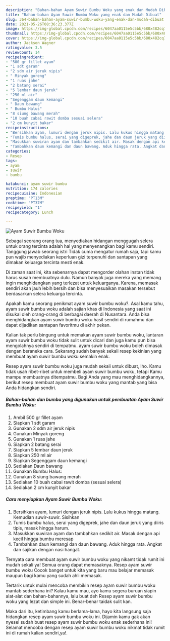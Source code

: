 ```yaml
---
description: "Bahan-bahan Ayam Suwir Bumbu Woku yang enak dan Mudah Dibuat"
title: "Bahan-bahan Ayam Suwir Bumbu Woku yang enak dan Mudah Dibuat"
slug: 364-bahan-bahan-ayam-suwir-bumbu-woku-yang-enak-dan-mudah-dibuat
date: 2021-05-26T08:36:23.377Z
image: https://img-global.cpcdn.com/recipes/6047aa0115e5c5bb/680x482cq70/ayam-suwir-bumbu-woku-foto-resep-utama.jpg
thumbnail: https://img-global.cpcdn.com/recipes/6047aa0115e5c5bb/680x482cq70/ayam-suwir-bumbu-woku-foto-resep-utama.jpg
cover: https://img-global.cpcdn.com/recipes/6047aa0115e5c5bb/680x482cq70/ayam-suwir-bumbu-woku-foto-resep-utama.jpg
author: Jackson Wagner
ratingvalue: 3.5
reviewcount: 14
recipeingredient:
- "500 gr fillet ayam"
- "1 sdt garam"
- "2 sdm air jeruk nipis"
- " Minyak goreng"
- "1 ruas jahe"
- "2 batang serai"
- "5 lembar daun jeruk"
- "250 ml air"
- "Segenggam daun kemangi"
- " Daun bawang"
- " Bumbu Halus"
- "8 siung bawang merah"
- "10 buah cabai rawit domba sesuai selera"
- "2 cm kunyit bakar"
recipeinstructions:
- "Bersihkan ayam, lumuri dengan jeruk nipis. Lalu kukus hingga matang. Kemudian suwir-suwir. Sisihkan"
- "Tumis bumbu halus, serai yang digeprek, jahe dan daun jeruk yang diiris tipis, masak hingga harum."
- "Masukkan suwiran ayam dan tambahkan sedikit air. Masak dengan api kecil hingga bumbu meresap"
- "Tambahkan daun kemangi dan daun bawang. Aduk hingga rata. Angkat dan sajikan dengan nasi hangat."
categories:
- Resep
tags:
- ayam
- suwir
- bumbu

katakunci: ayam suwir bumbu 
nutrition: 174 calories
recipecuisine: Indonesian
preptime: "PT13M"
cooktime: "PT37M"
recipeyield: "1"
recipecategory: Lunch

---
```



![Ayam Suwir Bumbu Woku](https://img-global.cpcdn.com/recipes/6047aa0115e5c5bb/680x482cq70/ayam-suwir-bumbu-woku-foto-resep-utama.jpg)

Sebagai seorang orang tua, menyediakan hidangan menggugah selera untuk orang tercinta adalah hal yang menyenangkan bagi kamu sendiri. Tanggung jawab seorang istri Tidak cuma mengatur rumah saja, tapi kamu pun wajib menyediakan keperluan gizi terpenuhi dan santapan yang dimakan keluarga tercinta mesti enak.

Di zaman  saat ini, kita sebenarnya dapat mengorder olahan instan tidak harus susah membuatnya dulu. Namun banyak juga mereka yang memang ingin menghidangkan yang terlezat untuk keluarganya. Karena, memasak sendiri akan jauh lebih bersih dan bisa menyesuaikan masakan tersebut berdasarkan selera keluarga tercinta. 



Apakah kamu seorang penikmat ayam suwir bumbu woku?. Asal kamu tahu, ayam suwir bumbu woku adalah sajian khas di Indonesia yang saat ini disukai oleh orang-orang di berbagai daerah di Nusantara. Anda bisa menghidangkan ayam suwir bumbu woku hasil sendiri di rumahmu dan dapat dijadikan santapan favoritmu di akhir pekan.

Kalian tak perlu bingung untuk memakan ayam suwir bumbu woku, lantaran ayam suwir bumbu woku tidak sulit untuk dicari dan juga kamu pun bisa mengolahnya sendiri di tempatmu. ayam suwir bumbu woku boleh dimasak dengan beraneka cara. Sekarang sudah banyak sekali resep kekinian yang membuat ayam suwir bumbu woku semakin enak.

Resep ayam suwir bumbu woku juga mudah sekali untuk dibuat, lho. Kamu tidak usah ribet-ribet untuk membeli ayam suwir bumbu woku, tetapi Kamu mampu membuatnya ditempatmu. Bagi Anda yang mau menghidangkannya, berikut resep membuat ayam suwir bumbu woku yang mantab yang bisa Anda hidangkan sendiri.

<!--inarticleads1-->

##### Bahan-bahan dan bumbu yang digunakan untuk pembuatan Ayam Suwir Bumbu Woku:

1. Ambil 500 gr fillet ayam
1. Siapkan 1 sdt garam
1. Gunakan 2 sdm air jeruk nipis
1. Gunakan  Minyak goreng
1. Gunakan 1 ruas jahe
1. Siapkan 2 batang serai
1. Siapkan 5 lembar daun jeruk
1. Siapkan 250 ml air
1. Siapkan Segenggam daun kemangi
1. Sediakan  Daun bawang
1. Gunakan  Bumbu Halus:
1. Gunakan 8 siung bawang merah
1. Sediakan 10 buah cabai rawit domba (sesuai selera)
1. Sediakan 2 cm kunyit bakar




<!--inarticleads2-->

##### Cara menyiapkan Ayam Suwir Bumbu Woku:

1. Bersihkan ayam, lumuri dengan jeruk nipis. Lalu kukus hingga matang. Kemudian suwir-suwir. Sisihkan
1. Tumis bumbu halus, serai yang digeprek, jahe dan daun jeruk yang diiris tipis, masak hingga harum.
1. Masukkan suwiran ayam dan tambahkan sedikit air. Masak dengan api kecil hingga bumbu meresap
1. Tambahkan daun kemangi dan daun bawang. Aduk hingga rata. Angkat dan sajikan dengan nasi hangat.




Ternyata cara membuat ayam suwir bumbu woku yang nikamt tidak rumit ini mudah sekali ya! Semua orang dapat memasaknya. Resep ayam suwir bumbu woku Cocok banget untuk kita yang baru mau belajar memasak maupun bagi kamu yang sudah ahli memasak.

Tertarik untuk mulai mencoba membikin resep ayam suwir bumbu woku mantab sederhana ini? Kalau kamu mau, ayo kamu segera buruan siapin alat-alat dan bahan-bahannya, lalu buat deh Resep ayam suwir bumbu woku yang lezat dan simple ini. Benar-benar taidak sulit kan. 

Maka dari itu, ketimbang kamu berlama-lama, hayo kita langsung saja hidangkan resep ayam suwir bumbu woku ini. Dijamin kamu gak akan nyesel sudah buat resep ayam suwir bumbu woku enak sederhana ini! Selamat mencoba dengan resep ayam suwir bumbu woku nikmat tidak rumit ini di rumah kalian sendiri,ya!.

